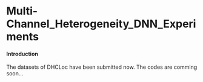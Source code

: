 # Multi-Channel_Heterogeneity_DNN_Experiments

#### Introduction
The datasets of DHCLoc have been submitted now. The codes are comming soon...